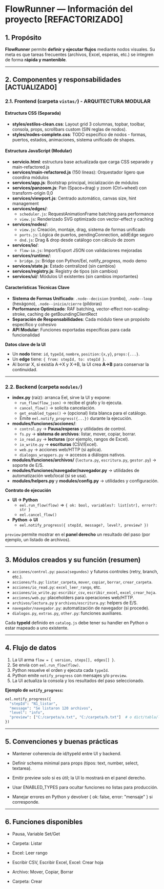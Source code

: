 # FlowRunner — Información del proyecto [REFACTORIZADO]

## 1. Propósito
**FlowRunner** permite **definir y ejecutar flujos** mediante nodos visuales. Su meta es que tareas frecuentes (archivos, Excel, esperas, etc.) se integren de forma **rápida y mantenible**.

---

## 2. Componentes y responsabilidades [ACTUALIZADO]

### 2.1. Frontend (carpeta `vistas/`) - ARQUITECTURA MODULAR

#### Estructura CSS (Separada)
- **styles/estilos-clean.css**: Layout grid 3 columnas, topbar, toolbar, consola, props, scrollbars custom (SIN reglas de nodos).
- **styles/nodes-complete.css**: TODO específico de nodos - formas, puertos, estados, animaciones, sistema unificado de shapes.

#### Estructura JavaScript (Modular)
- **servicio.html**: estructura base actualizada que carga CSS separado y main-refactored.js
- **services/main-refactored.js** (150 líneas): Orquestador ligero que coordina módulos
- **services/app.js**: Bootstrap principal, inicialización de módulos
- **services/panzoom.js**: Pan (Space+drag) y zoom (Ctrl+wheel) con transform-origin 0,0
- **services/viewport.js**: Centrado automático, canvas size, hint management
- **services/edges/**:
  - `scheduler.js`: RequestAnimationFrame batching para performance
  - `view.js`: Renderizado SVG optimizado con vector-effect y caching
- **services/nodes/**:
  - `view.js`: Creación, montaje, drag, sistema de formas unificado
  - `ports.js`: Lógica de puertos, pendingConnection, addEdge seguro
  - `dnd.js`: Drag & drop desde catálogo con cálculo de zoom
- **services/io/**:
  - `flow-io.js`: Import/Export JSON con validaciones mejoradas
- **services/runtime/**:
  - `bridge.js`: Bridge con Python/Eel, notify_progress, modo demo
- **services/state.js**: Estado centralized (sin cambios)
- **services/registry.js**: Registry de tipos (sin cambios)
- **services/ui/**: Módulos UI existentes (sin cambios importantes)

#### Características Técnicas Clave
- **Sistema de Formas Unificado**: `.node--decision` (rombo), `.node--loop` (hexágono), `.node--inicio/cierre` (píldoras)
- **Performance Optimizado**: RAF batching, vector-effect non-scaling-stroke, caching de getBoundingClientRect
- **Separación de Responsabilidades**: Cada módulo tiene un propósito específico y cohesivo
- **API Modular**: Funciones exportadas específicas para cada funcionalidad

**Datos clave de la UI**
- Un **nodo** tiene: `id`, `typeId`, `nombre`, `position:{x,y}`, `props:{...}`.
- Un **edge** tiene: `{ from: stepId, to: stepId }`.
- Al borrar X, si existía A→X y X→B, la UI crea **A→B** para conservar la continuidad.

---

### 2.2. Backend (carpeta `modules/`)
- **index.py** (raíz): arranca Eel, sirve la UI y expone:
  - `run_flow(flow_json)` → recibe el grafo y lo ejecuta.
  - `cancel_flow()` → solicita cancelación.
  - `get_enabled_types()` → (opcional) lista blanca para el catálogo.
  - Emite `eel.notify_progress({...})` durante la ejecución.
- **modules/funciones/acciones/**:
  - `control.py` → **Pausa/esperas** y utilidades de control.
  - `fs.py` → **sistema de archivos**: listar, mover, copiar, borrar.
  - `io_read.py` → **lecturas** (por ejemplo, rangos de Excel).
  - `io_write.py` → **escrituras** (CSV/Excel).
  - `web.py` → acciones web/HTTP (si aplica).
  - `dialogos_wrappers.py` → accesos a diálogos nativos.
- **modules/funciones/archivos/** (`lectura.py`, `escritura.py`, `gestor.py`) → soporte de E/S.
- **modules/funciones/navegador/navegador.py** → utilidades de automatización web/local (si se usa).
- **modules/helpers.py** y **modules/config.py** → utilidades y configuración.

**Contrato de ejecución**
- **UI → Python**
  - `eel.run_flow(flow)` ⇒ `{ ok: bool, variables?: list[str], error?: str }`
  - `eel.cancel_flow()`
- **Python → UI**
  - `eel.notify_progress({ stepId, message?, level?, preview? })`

`preview` permite mostrar en el **panel derecho** un resultado del paso (por ejemplo, un listado de archivos).

---

## 3. Módulos creados y su función (resumen)

- `acciones/control.py`: `pausa(segundos)` y futuros controles (retry, branch, etc.).
- `acciones/fs.py`: `listar_carpeta`, `mover`, `copiar`, `borrar`, `crear_carpeta`.
- `acciones/io_read.py`: `excel_leer_rango`, etc.
- `acciones/io_write.py`: `escribir_csv`, `escribir_excel`, `excel_crear_hoja`.
- `acciones/web.py`: placeholders para operaciones web/HTTP.
- `archivos/lectura.py` y `archivos/escritura.py`: helpers de E/S.
- `navegador/navegador.py`: automatización de navegador (si procede).
- `dialogos.py`, `extras.py`, `other.py`: funciones auxiliares.

Cada **typeId** definido en `catalog.js` debe tener su handler en Python o estar mapeado a uno existente.

---

## 4. Flujo de datos

1. La UI arma `flow = { version, steps[], edges[] }`.
2. Se envía con `eel.run_flow(flow)`.
3. Python resuelve el orden y ejecuta cada `typeId`.
4. Python emite `notify_progress` con mensajes y/o `preview`.
5. La UI actualiza la consola y los resultados del paso seleccionado.

**Ejemplo de `notify_progress`:**
```python
eel.notify_progress({
  "stepId": "N1_listar",
  "message": "Se listaron 120 archivos",
  "level": "info",
  "preview": ["C:/carpeta/a.txt", "C:/carpeta/b.txt"]  # o dict/tabla/lo que corresponda
})
```

---

## 5. Convenciones y buenas prácticas

- Mantener coherencia de id/typeId entre UI y backend.

- Definir schema minimal para props (tipos: text, number, select, textarea).

- Emitir preview solo si es útil; la UI lo mostrará en el panel derecho.

- Usar ENABLED_TYPES para ocultar funciones no listas para producción.

- Manejar errores en Python y devolver { ok: false, error: "mensaje" } si corresponde.

---

## 6. Funciones disponibles 

- Pausa, Variable Set/Get

- Carpeta: Listar

- Excel: Leer rango

- Escribir CSV, Escribir Excel, Excel: Crear hoja

- Archivo: Mover, Copiar, Borrar

- Carpeta: Crear
